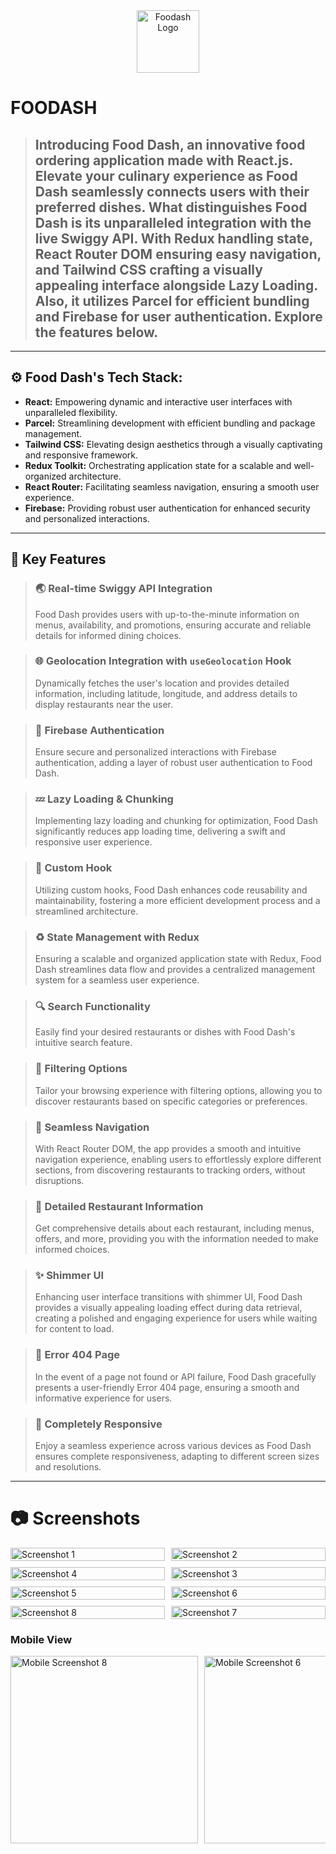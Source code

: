<div align="center">
  <a href="https://foodash.vercel.app/" target="_blank">
    <img src="../SCREENSHOTS/FoodashLogo.png" alt="Foodash Logo" height="100rem">
  </a>
</div>

# FOODASH

> ## Introducing Food Dash, an innovative food ordering application made with React.js. Elevate your culinary experience as Food Dash seamlessly connects users with their preferred dishes. What distinguishes Food Dash is its unparalleled integration with the live Swiggy API. With Redux handling state, React Router DOM ensuring easy navigation, and Tailwind CSS crafting a visually appealing interface alongside Lazy Loading. Also, it utilizes Parcel for efficient bundling and Firebase for user authentication. Explore the features below.

---

## ⚙ Food Dash's Tech Stack:

- **React:** Empowering dynamic and interactive user interfaces with unparalleled flexibility.
- **Parcel:** Streamlining development with efficient bundling and package management.
- **Tailwind CSS:** Elevating design aesthetics through a visually captivating and responsive framework.
- **Redux Toolkit:** Orchestrating application state for a scalable and well-organized architecture.
- **React Router:** Facilitating seamless navigation, ensuring a smooth user experience.
- **Firebase:** Providing robust user authentication for enhanced security and personalized interactions.

---

## 🎯 Key Features

> ### 🌏 Real-time Swiggy API Integration
>
> Food Dash provides users with up-to-the-minute information on menus, availability, and promotions, ensuring accurate and reliable details for informed dining choices.

> ### 🌐 Geolocation Integration with `useGeolocation` Hook
>
> Dynamically fetches the user's location and provides detailed information, including latitude, longitude, and address details to display restaurants near the user.

> ### 🔐 Firebase Authentication
>
> Ensure secure and personalized interactions with Firebase authentication, adding a layer of robust user authentication to Food Dash.

> ### 💤 Lazy Loading & Chunking
>
> Implementing lazy loading and chunking for optimization, Food Dash significantly reduces app loading time, delivering a swift and responsive user experience.

> ### 🔩 Custom Hook
>
> Utilizing custom hooks, Food Dash enhances code reusability and maintainability, fostering a more efficient development process and a streamlined architecture.

> ### ♻ State Management with Redux
>
> Ensuring a scalable and organized application state with Redux, Food Dash streamlines data flow and provides a centralized management system for a seamless user experience.

> ### 🔍 Search Functionality
>
> Easily find your desired restaurants or dishes with Food Dash's intuitive search feature.

> ### 🎯 Filtering Options
>
> Tailor your browsing experience with filtering options, allowing you to discover restaurants based on specific categories or preferences.

> ### 📌 Seamless Navigation
>
> With React Router DOM, the app provides a smooth and intuitive navigation experience, enabling users to effortlessly explore different sections, from discovering restaurants to tracking orders, without disruptions.

> ### 📜 Detailed Restaurant Information
>
> Get comprehensive details about each restaurant, including menus, offers, and more, providing you with the information needed to make informed choices.

> ### ✨ Shimmer UI
>
> Enhancing user interface transitions with shimmer UI, Food Dash provides a visually appealing loading effect during data retrieval, creating a polished and engaging experience for users while waiting for content to load.

> ### 🚧 Error 404 Page
>
> In the event of a page not found or API failure, Food Dash gracefully presents a user-friendly Error 404 page, ensuring a smooth and informative experience for users.

> ### 📱 Completely Responsive
>
> Enjoy a seamless experience across various devices as Food Dash ensures complete responsiveness, adapting to different screen sizes and resolutions.

---

# 📷 Screenshots

<div style="display: grid; grid-template-columns: repeat(2, 1fr); gap: 10px;">

  <!-- Row 1 -->
  <div style="flex: 1;">
    <img src="../SCREENSHOTS/Screenshot%20(386).png" alt="Screenshot 1" style="width: 100%;">
  </div>
  <div style="flex: 1;">
    <img src="../SCREENSHOTS/Screenshot%20(387).png" alt="Screenshot 2" style="width: 100%;">
  </div>

  <!-- Row 2 -->
  <div style="flex: 1;">
    <img src="../SCREENSHOTS/Screenshot%20(389).png" alt="Screenshot 4" style="width: 100%;">
  </div>
  <div style="flex: 1;">
    <img src="../SCREENSHOTS/Screenshot%20(388).png" alt="Screenshot 3" style="width: 100%;">
  </div>

  <!-- Row 3 -->
  <div style="flex: 1;">
    <img src="../SCREENSHOTS/Screenshot%20(390).png" alt="Screenshot 5" style="width: 100%;">
  </div>
  <div style="flex: 1;">
    <img src="../SCREENSHOTS/Screenshot%20(391).png" alt="Screenshot 6" style="width: 100%;">
  </div>

  <!-- Row 4 -->
  <div style="flex: 1;">
    <img src="../SCREENSHOTS/Screenshot%20(392).png" alt="Screenshot 8" style="width: 100%;">
  </div>
  <div style="flex: 1;">
    <img src="../SCREENSHOTS/Screenshot%20(393).png" alt="Screenshot 7" style="width: 100%;">
  </div>

</div>

### Mobile View

<div style="display: flex; overflow-x: auto; gap: 10px;">
  <img src="../SCREENSHOTS/Mobile/WhatsApp%20Image%202024-01-26%20at%2010.22.54%20AM.jpeg" alt="Mobile Screenshot 8" style="max-width: 100%; height: 300px">
  <img src="../SCREENSHOTS/Mobile/WhatsApp%20Image%202024-01-26%20at%2010.22.53%20AM.jpeg" alt="Mobile Screenshot 6" style="max-width: 100%; height: 300px">
  <img src="../SCREENSHOTS/Mobile/WhatsApp%20Image%202024-01-26%20at%2010.22.51%20AM.jpeg" alt="Mobile Screenshot 1" style="max-width: 100%; height: 300px">
  <img src="../SCREENSHOTS/Mobile/WhatsApp%20Image%202024-01-26%20at%2010.22.49%20AM.jpeg" alt="Mobile Screenshot 3" style="max-width: 100%; height: 300px">
  <img src="../SCREENSHOTS/Mobile/WhatsApp%20Image%202024-01-26%20at%2010.22.48%20AM.jpeg" alt="Mobile Screenshot 2" style="max-width: 100%; height: 300px">
  <img src="../SCREENSHOTS/Mobile/WhatsApp%20Image%202024-01-26%20at%2010.22.46%20AM.jpeg" alt="Mobile Screenshot 5" style="max-width: 100%; height: 300px">
</div>

